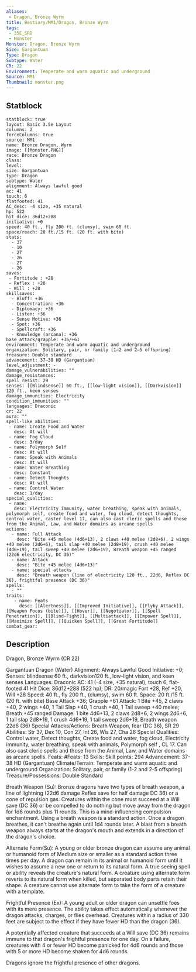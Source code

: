 ```yaml
---
aliases:
 - Dragon, Bronze Wyrm
title: Bestiary/MM1/Dragon, Bronze Wyrm
tags:
 - 35E_SRD
 - Monster
Monster: Dragon, Bronze Wyrm
Size: Gargantuan
Type: Dragon
Subtype: Water
CR: 22
Environment: Temperate and warm aquatic and underground
Source: MM1
Thumbnail: monster.png
---
```


## Statblock

```statblock
statblock: true
layout: Basic 3.5e Layout
columns: 2
forceColumns: true
source: MM1 
name: Bronze Dragon, Wyrm
image: [[Monster.PNG]]
race: Bronze Dragon
class: 
level: 
size: Gargantuan
type: Dragon
subtype: Water
alignment: Always lawful good
ac: 41
touch: 6
flatfooted: 41
AC_desc: -4 size, +35 natural
hp: 522
hit_dice: 36d12+288
initiative: +0
speed: 40 ft., fly 200 ft. (clumsy), swim 60 ft.
space/reach: 20 ft./15 ft. (20 ft. with bite)
stats:
  - 37
  - 10
  - 27
  - 26
  - 27
  - 26
saves:
 - Fortitude : +28
 - Reflex : +20
 - Will : +28
skillsaves:
  - Bluff: +36
  - Concentration: +36
  - Diplomacy: +36
  - Listen: +36
  - Sense Motive: +36
  - Spot: +36
  - Spellcraft: +36
  - Knowledge (arcana): +36
base_attack/grapple: +36/+61
environment: Temperate and warm aquatic and underground
organization: Solitary, pair, or family (1–2 and 2–5 offspring)
treasure: Double standard
advancement: 37–38 HD (Gargantuan)
level_adjustment: -
damage_vulnerabilities: ""
damage_resistances: 
spell_resist: 29
senses: [[Blindsense]] 60 ft., [[low-light vision]], [[Darkvision]] 120 ft., keen senses
damage_immunities: Electricity
condition_immunities: ""
languages: Draconic
cr: 22
aura: ""
spell-like_abilities:
 - name: Create Food and Water
   desc: At will
 - name: Fog Cloud
   desc: 3/day
 - name: Polymorph Self
   desc: At will
 - name: Speak with Animals
   desc: At will
 - name: Water Breathing
   desc: Constant
 - name: Detect Thoughts
   desc: At will
 - name: Control Water
   desc: 1/day
special_qualities:
 - name: 
   desc: Electricity immunity, water breathing, speak with animals, polymorph self, create food and water, fog cloud, detect thoughts, control water, caster level 17, can also cast cleric spells and those from the Animal, Law, and Water domains as arcane spells
actions:
  - name: Full Attack
    desc: "Bite +45 melee (4d6+13), 2 claws +40 melee (2d8+6), 2 wings +40 melee (2d6+6), tail slap +40 melee (2d8+19), crush +40 melee (4d6+19), tail sweep +40 melee (2d6+19), Breath weapon +45 ranged (22d6 electricity, DC 36)"
  - name: Attack
    desc: "Bite +45 melee (4d6+13)"
  - name: special attacks
    desc: "Breath weapon (line of electricity 120 ft., 22d6, Reflex DC 36), frightful presence (DC 36)"
spells:
  - ""
traits:
   - name: Feats
     desc: [[Alertness]], [[Improved Initiative]], [[Flyby Attack]], [[Weapon Focus (bite)]], [[Hover]], [[Negotiator]], [[Spell Penetration]], [[Blind-Fight]], [[Multiattack]], [[Empower Spell]], [[Maximize Spell]], [[Quicken Spell]], [[Great Fortitude]]
combat_gear:  
```

## Description


Dragon, Bronze Wyrm (CR 22)

Gargantuan Dragon (Water)
Alignment: Always Lawful Good
Initiative: +0; Senses: blindsense 60 ft., darkvision120 ft., low-light vision, and keen senses
Languages: Draconic
AC: 41 (-4 size, +35 natural), touch 6, flat-footed 41
Hit Dice: 36d12+288 (522 hp); DR: 20/magic
Fort +28, Ref +20, Will +28 Speed: 40 ft., fly 200 ft., (clumsy), swim 60 ft.
Space: 20 ft./15 ft. (20 ft. with bite)
Base Attack +36; Grapple +61
Attack: 1 Bite +45, 2 claws +40, 2 wings +40, 1 Tail Slap +40, 1 crush +40, 1 Tail sweep +40 melee; Breath +45 ranged
Damage: 1 bite 4d6+13, 2 claws 2d8+6, 2 wings 2d6+6, 1 tail slap 2d8+19, 1 crush 4d6+19, 1 tail sweep 2d6+19, Breath weapon 22d6 (36)
Special Attacks/Actions: Breath Weapon, fear (DC 36), SR 29 Abilities: Str 37, Dex 10, Con 27, Int 26, Wis 27, Cha 26
Special Qualities: Control water, Detect thoughts, Create food and water, fog cloud, Electricity immunity, water breathing, speak with animals, Polymorph self , CL 17. Can also cast cleric spells and those from the Animal, Law, and Water domains as arcane spells.
Feats: #Feats: 13
Skills: Skill points: 294
Advancement: 37-38 HD (Gargantuan) Climate/Terrain: Temperate and warm aquatic and underground
Organization: Solitary, pair, or family (1-2 and 2-5 offspring)
Treasure/Possessions: Double Standard



Breath Weapon (Su): Bronze dragons have two types of breath weapon, a line of lightning (22d6 damage Reflex save for half damage DC 36) or a cone of repulsion gas. Creatures within the cone must succeed at a Will save (DC 36) or be compelled to do nothing but move away from the dragon for 1d6 rounds plus 11 rounds. This is a mind-influencing compulsion enchantment. Using a breath weapon is a standard action. Once a dragon breathes, it can't breathe again until 1d4 rounds later. A blast from a breath weapon always starts at the dragon's mouth and extends in a direction of the dragon's choice.

Alternate Form(Su): A young or older bronze dragon can assume any animal or humanoid form of Medium size or smaller as a standard action three times per day. A dragon can remain in its animal or humanoid form until it wishes to assume a new one or return to its natural form. A true seeing spell or ability reveals the creature's natural form. A creature using alternate form reverts to its natural form when killed, but separated body parts retain their shape. A creature cannot use alternate form to take the form of a creature with a template.

Frightful Presence (Ex): A young adult or older dragon can unsettle foes with its mere presence. The ability takes effect automatically whenever the dragon attacks, charges, or flies overhead. Creatures within a radius of 330 feet are subject to the effect if they have fewer HD than the dragon (36).

A potentially affected creature that succeeds at a Will save (DC 36) remains immune to that dragon's frightful presence for one day. On a failure, creatures with 4 or fewer HD become panicked for 4d6 rounds and those with 5 or more HD become shaken for 4d6 rounds.

Dragons ignore the frightful presence of other dragons.